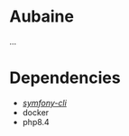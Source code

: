 # Aubaine
...

# Dependencies
- [*symfony-cli*](https://symfony.com/download#step-1-install-symfony-cli)
- docker
- php8.4